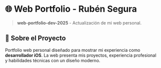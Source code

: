 # 🌐 Web Portfolio - Rubén Segura

> **web-portfolio-dev-2025** - Actualización de mi web personal.

## 📱 Sobre el Proyecto

Portfolio web personal diseñado para mostrar mi experiencia como **desarrollador iOS**. La web presenta mis proyectos, experiencia profesional y habilidades técnicas con un diseño moderno.
